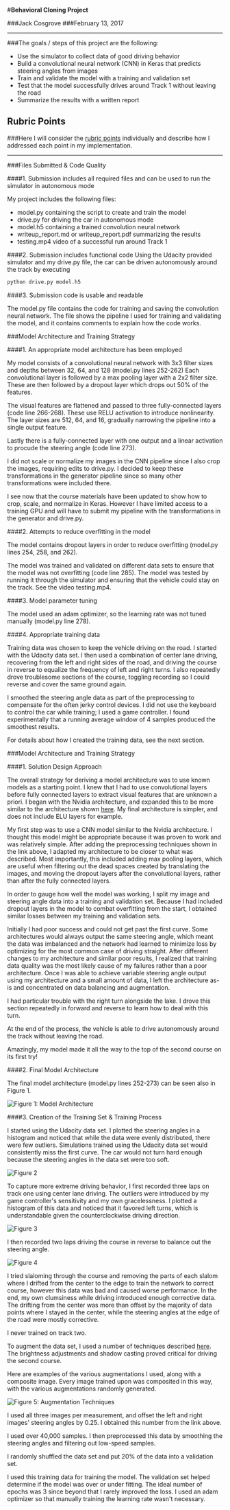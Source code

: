 #**Behavioral Cloning Project** 

###Jack Cosgrove
###February 13, 2017

---

###The goals / steps of this project are the following:
* Use the simulator to collect data of good driving behavior
* Build a convolutional neural network (CNN) in Keras that predicts steering angles from images
* Train and validate the model with a training and validation set
* Test that the model successfully drives around Track 1 without leaving the road
* Summarize the results with a written report


[//]: # (Image References)

[image1]: ./examples/augmentation.png "Image Augmentation"
[image2]: ./examples/udacity_hist.png "Udacity Steering Histogram"
[image3]: ./examples/forward_hist.png "Forward Steering Histogram"
[image4]: ./examples/reverse_hist.png "Reverse Steering Histogram"
[image5]: ./examples/model_shapes.png "Model Diagram"

## Rubric Points
###Here I will consider the [rubric points](https://review.udacity.com/#!/rubrics/432/view) individually and describe how I addressed each point in my implementation.  

---
###Files Submitted & Code Quality

####1. Submission includes all required files and can be used to run the simulator in autonomous mode

My project includes the following files:
* model.py containing the script to create and train the model
* drive.py for driving the car in autonomous mode
* model.h5 containing a trained convolution neural network 
* writeup_report.md or writeup_report.pdf summarizing the results
* testing.mp4 video of a successful run around Track 1

####2. Submission includes functional code
Using the Udacity provided simulator and my drive.py file, the car can be driven autonomously around the track by executing 
```sh
python drive.py model.h5
```

####3. Submission code is usable and readable

The model.py file contains the code for training and saving the convolution neural network. The file shows the pipeline I used for training and validating the model, and it contains comments to explain how the code works.

###Model Architecture and Training Strategy

####1. An appropriate model architecture has been employed

My model consists of a convolutional neural network with 3x3 filter sizes and depths between 32, 64, and 128 (model.py lines 252-262) Each convolutional layer is followed by a max pooling layer with a 2x2 filter size. These are then followed by a dropout layer which drops out 50% of the features.

The visual features are flattened and passed to three fully-connected layers (code line 266-268). These use RELU activation to introduce nonlinearity. The layer sizes are 512, 64, and 16, gradually narrowing the pipeline into a single output feature.

Lastly there is a fully-connected layer with one output and a linear activation to procude the steering angle (code line 273).

I did not scale or normalize my images in the CNN pipeline since I also crop the images, requiring edits to drive.py. I decided to keep these transformations in the generator pipeline since so many other transformations were included there.

I see now that the course materials have been updated to show how to crop, scale, and normalize in Keras. However I have limited access to a training GPU and will have to submit my pipeline with the transformations in the generator and drive.py.

####2. Attempts to reduce overfitting in the model

The model contains dropout layers in order to reduce overfitting (model.py lines 254, 258, and 262). 

The model was trained and validated on different data sets to ensure that the model was not overfitting (code line 285). The model was tested by running it through the simulator and ensuring that the vehicle could stay on the track. See the video testing.mp4.

####3. Model parameter tuning

The model used an adam optimizer, so the learning rate was not tuned manually (model.py line 278).

####4. Appropriate training data

Training data was chosen to keep the vehicle driving on the road. I started with the Udacity data set. I then used a combination of center lane driving, recovering from the left and right sides of the road, and driving the course in reverse to equalize the frequency of left and right turns. I also repeatedly drove troublesome sections of the course, toggling recording so I could reverse and cover the same ground again.

I smoothed the steering angle data as part of the preprocessing to compensate for the often jerky control devices. I did not use the keyboard to control the car while training; I used a game controller. I found experimentally that a running average window of 4 samples produced the smoothest results.

For details about how I created the training data, see the next section. 

###Model Architecture and Training Strategy

####1. Solution Design Approach

The overall strategy for deriving a model architecture was to use known models as a starting point. I knew that I had to use convolutional layers before fully connected layers to extract visual features that are unknown a priori. I began with the Nvidia architecture, and expanded this to be more similar to the architecture shown [here](https://chatbotslife.com/using-augmentation-to-mimic-human-driving-496b569760a9#.p5th2guac). My final architecture is simpler, and does not include ELU layers for example.

My first step was to use a CNN model similar to the Nvidia architecture. I thought this model might be appropriate because it was proven to work and was relatively simple. After adding the preprocessing techniques shown in the link above, I adapted my architecture to be closer to what was described. Most importantly, this included adding max pooling layers, which are useful when filtering out the dead spaces created by translating the images, and moving the dropout layers after the convolutional layers, rather than after the fully connected layers.

In order to gauge how well the model was working, I split my image and steering angle data into a training and validation set. Because I had included dropout layers in the model to combat overfitting from the start, I obtained similar losses between my training and validation sets. 

Initially I had poor success and could not get past the first curve. Some architectures would always output the same steering angle, which meant the data was imbalanced and the network had learned to minimize loss by optimizing for the most common case of driving straight. After different changes to my architecture and similar poor results, I realized that training data quality was the most likely cause of my failures rather than a poor architecture. Once I was able to achieve variable steering angle output using my architecture and a small amount of data, I left the architecture as-is and concentrated on data balancing and augmentation.

I had particular trouble with the right turn alongside the lake. I drove this section repeatedly in forward and reverse to learn how to deal with this turn.

At the end of the process, the vehicle is able to drive autonomously around the track without leaving the road.

Amazingly, my model made it all the way to the top of the second course on its first try!

####2. Final Model Architecture

The final model architecture (model.py lines 252-273) can be seen also in Figure 1.

![Figure 1: Model Architecture][image5]

####3. Creation of the Training Set & Training Process

I started using the Udacity data set. I plotted the steering angles in a histogram and noticed that while the data were evenly distributed, there were few outliers. Simulations trained using the Udacity data set would consistently miss the first curve. The car would not turn hard enough because the steering angles in the data set were too soft.

![Figure 2][image2]

To capture more extreme driving behavior, I first recorded three laps on track one using center lane driving. The outliers were introduced by my game controller's sensitivity and my own gracelessness. I plotted a histogram of this data and noticed that it favored left turns, which is understandable given the counterclockwise driving direction.

![Figure 3][image3]

I then recorded two laps driving the course in reverse to balance out the steering angle.

![Figure 4][image4]

I tried slaloming through the course and removing the parts of each slalom where I drifted from the center to the edge to train the network to correct course, however this data was bad and caused worse performance. In the end, my own clumsiness while driving introduced enough corrective data. The drifting from the center was more than offset by the majority of data points where I stayed in the center, while the steering angles at the edge of the road were mostly corrective.

I never trained on track two.

To augment the data set, I used a number of techniques described [here](https://chatbotslife.com/using-augmentation-to-mimic-human-driving-496b569760a9#.p5th2guac). The brightness adjustments and shadow casting proved critical for driving the second course.

Here are examples of the various augmentations I used, along with a composite image. Every image trained upon was composited in this way, with the various augmentations randomly generated.

![Figure 5: Augmentation Techniques][image1]

I used all three images per measurement, and offset the left and right images' steering angles by 0.25. I obtained this number from the link above.

I used over 40,000 samples. I then preprocessed this data by smoothing the steering angles and filtering out low-speed samples.

I randomly shuffled the data set and put 20% of the data into a validation set. 

I used this training data for training the model. The validation set helped determine if the model was over or under fitting. The ideal number of epochs was 3 since beyond that I rarely improved the loss. I used an adam optimizer so that manually training the learning rate wasn't necessary.